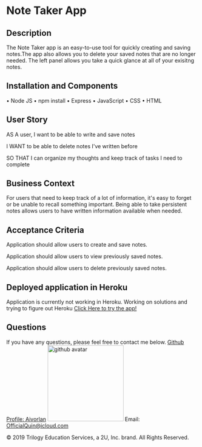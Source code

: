 # Note Taker App

## Description

The Note Taker app is an easy-to-use tool for quickly creating and saving notes.The app also allows you to delete your saved notes that are no longer needed. The left panel allows you take a quick glance at all of your exisitng notes. 

## Installation and Components 
• Node JS
• npm install 
• Express 
• JavaScript
• CSS
• HTML

## User Story

AS A user, I want to be able to write and save notes

I WANT to be able to delete notes I've written before

SO THAT I can organize my thoughts and keep track of tasks I need to complete

## Business Context

For users that need to keep track of a lot of information, it's easy to forget or be unable to recall something important. Being able to take persistent notes allows users to have written information available when needed.

## Acceptance Criteria

Application should allow users to create and save notes.

Application should allow users to view previously saved notes.

Application should allow users to delete previously saved notes.

## Deployed application in Heroku 
Application is currently not working in Heroku. Working on solutions and trying to figure out Heroku
<a href='https://thenotetakerapp.herokuapp.com/'>Click Here to try the app!</a>

## Questions 
If you have any questions, please feel free to contact me below.
<a href='https://github.com/Aivorlan'>Github Profile: Aivorlan</a>
<img src='https://avatars3.githubusercontent.com/u/65247434?v=4' height='200px' alt='github avatar'>
Email: OfficialQuin@icloud.com

© 2019 Trilogy Education Services, a 2U, Inc. brand. All Rights Reserved.
